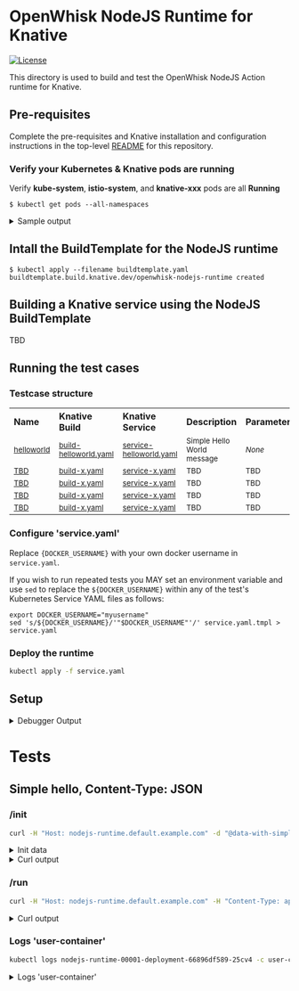 <!--
#
# Licensed to the Apache Software Foundation (ASF) under one or more
# contributor license agreements.  See the NOTICE file distributed with
# this work for additional information regarding copyright ownership.
# The ASF licenses this file to You under the Apache License, Version 2.0
# (the "License"); you may not use this file except in compliance with
# the License.  You may obtain a copy of the License at
#
#     http://www.apache.org/licenses/LICENSE-2.0
#
# Unless required by applicable law or agreed to in writing, software
# distributed under the License is distributed on an "AS IS" BASIS,
# WITHOUT WARRANTIES OR CONDITIONS OF ANY KIND, either express or implied.
# See the License for the specific language governing permissions and
# limitations under the License.
#
-->

# OpenWhisk NodeJS Runtime for Knative

[![License](https://img.shields.io/badge/license-Apache--2.0-blue.svg)](http://www.apache.org/licenses/LICENSE-2.0)

This directory is used to build and test the OpenWhisk NodeJS Action runtime for Knative.

## Pre-requisites

Complete the pre-requisites and Knative installation and configuration instructions in the top-level [README](../../README.md) for this repository.

### Verify your Kubernetes & Knative pods are running

Verify **kube-system**, **istio-system**, and **knative-xxx** pods are all **Running**
```
$ kubectl get pods --all-namespaces 
```
<details>
    <summary>Sample output</summary>
    
```
$ kubectl get pods --all-namespaces 
NAMESPACE          NAME                                            READY   STATUS      RESTARTS   AGE
istio-system       cluster-local-gateway-547467ccf6-p8n72          1/1     Running     1          8d
istio-system       istio-citadel-7d64db8bcf-m7gsj                  1/1     Running     0          8d
istio-system       istio-cleanup-secrets-8lzj4                     0/1     Completed   0          8d
istio-system       istio-egressgateway-6ddf4c8bd6-2dxhc            1/1     Running     1          8d
istio-system       istio-galley-7dd996474-pdd6h                    1/1     Running     1          8d
istio-system       istio-ingressgateway-84b89d647f-cxrwx           1/1     Running     1          8d
istio-system       istio-pilot-86bb4fcbbd-5ns5q                    2/2     Running     0          8d
istio-system       istio-pilot-86bb4fcbbd-vd2xr                    2/2     Running     0          8d
istio-system       istio-pilot-86bb4fcbbd-zstrw                    2/2     Running     0          8d
istio-system       istio-policy-5c4d9ff96b-559db                   2/2     Running     1          8d
istio-system       istio-sidecar-injector-6977b5cf5b-94hj5         1/1     Running     0          8d
istio-system       istio-statsd-prom-bridge-b44b96d7b-kzkzc        1/1     Running     0          8d
istio-system       istio-telemetry-7676df547f-jp952                2/2     Running     1          8d
istio-system       knative-ingressgateway-75644679c7-c2kxj         1/1     Running     1          8d
knative-build      build-controller-658d64d9bd-6qp2c               1/1     Running     0          8d
knative-build      build-webhook-6bb747665f-v8nk2                  1/1     Running     1          8d
knative-eventing   eventing-controller-cfbb757bd-czx99             1/1     Running     0          8d
knative-eventing   in-memory-channel-controller-75d6cc4b77-6c8st   1/1     Running     1          8d
knative-eventing   in-memory-channel-dispatcher-c89db8bb8-phlxw    2/2     Running     7          8d
knative-eventing   webhook-5fbb8dbcc7-nhwp5                        1/1     Running     0          8d
knative-serving    activator-69b8474d6b-58hh2                      2/2     Running     1          8d
knative-serving    autoscaler-6579b57774-cvvzj                     2/2     Running     1          8d
knative-serving    controller-66cd7d99df-hgswh                     1/1     Running     0          8d
knative-serving    webhook-6d9568d-czt8m                           1/1     Running     0          8d
knative-sources    controller-manager-0                            1/1     Running     1          8d
kube-system        coredns-86c58d9df4-ms8qs                        1/1     Running     0          8d
kube-system        coredns-86c58d9df4-x29vt                        1/1     Running     0          8d
kube-system        etcd-docker-desktop                             1/1     Running     3          8d
kube-system        kube-apiserver-docker-desktop                   1/1     Running     3          8d
kube-system        kube-controller-manager-docker-desktop          1/1     Running     5          8d
kube-system        kube-proxy-mltsm                                1/1     Running     0          8d
kube-system        kube-scheduler-docker-desktop                   1/1     Running     5          8d
```
</details>

## Intall the BuildTemplate for the NodeJS runtime

```
$ kubectl apply --filename buildtemplate.yaml 
buildtemplate.build.knative.dev/openwhisk-nodejs-runtime created
```

## Building a Knative service using the NodeJS BuildTemplate

TBD

## Running the test cases

### Testcase structure

<table cellpadding="8">
  <tbody>
    <tr align="left">
      <th width="180">Name</th>
      <th width="180">Knative Build</th>
      <th width="180">Knative Service</th>
      <th width="300">Description</th>
      <th width="300">Parameters</th>
    </tr>
    <tr align="left">
      <td><sub><a href="">helloworld</a></sub></td>
      <td><sub><a href="tests/helloworld/build-helloworld.yaml">build-helloworld.yaml</a></sub></td>
      <td><sub><a href="tests/helloworld/service-helloworld.yaml">service-helloworld.yaml</a></sub></td>
      <td><sub>Simple Hello World message</sub></td>
      <td><sub><i>None</i></sub></td>        
    </tr>
    <tr align="left">
      <td><sub><a href="">TBD</a></sub></td>
      <td><sub><a href="tests/helloworld/">build-x.yaml</a></sub></td>
      <td><sub><a href="tests/helloworld/">service-x.yaml</a></sub></td>
      <td><sub>TBD</sub></td>
      <td><sub>TBD</sub></td>      
    </tr>
    <tr align="left">
      <td><sub><a href="">TBD</a></sub></td>
      <td><sub><a href="tests/helloworld/">build-x.yaml</a></sub></td>
      <td><sub><a href="tests/helloworld/">service-x.yaml</a></sub></td>
      <td><sub>TBD</sub></td>
      <td><sub>TBD</sub></td>        
    </tr>
    <tr align="left">
      <td><sub><a href="">TBD</a></sub></td>
      <td><sub><a href="tests/helloworld/">build-x.yaml</a></sub></td>
      <td><sub><a href="tests/helloworld/">service-x.yaml</a></sub></td>
      <td><sub>TBD</sub></td>
      <td><sub>TBD</sub></td>        
    </tr>
    <tr align="left">
      <td><sub><a href="">TBD</a></sub></td>
      <td><sub><a href="tests/helloworld/">build-x.yaml</a></sub></td>
      <td><sub><a href="tests/helloworld/">service-x.yaml</a></sub></td>
      <td><sub>TBD</sub></td>
      <td><sub>TBD</sub></td>       
    </tr>
  </tbody>
</table>   

### Configure 'service.yaml'

Replace `{DOCKER_USERNAME}` with your own docker username in `service.yaml`.

If you wish to run repeated tests you MAY set an environment variable and use ```sed``` to replace the ```${DOCKER_USERNAME}``` within any of the test's Kubernetes Service YAML files as follows:

```
export DOCKER_USERNAME="myusername"
sed 's/${DOCKER_USERNAME}/'"$DOCKER_USERNAME"'/' service.yaml.tmpl > service.yaml
```

### Deploy the runtime

```bash
kubectl apply -f service.yaml
```

## Setup

<details>
    <summary>Debugger Output</summary>

```bash
Hello World from NodeJS runtime
**************************
DEBUGGER: config
{ port: 8080, apiHost: undefined, allowConcurrent: undefined }
**************************
DEBUGGER: Starting the server
**************************
DEBUGGER: I am inside wrapEndpoint
**************************
DEBUGGER: I am inside wrapEndpoint
```
</details>

# Tests

## Simple hello, Content-Type: JSON

### /init
```bash
curl -H "Host: nodejs-runtime.default.example.com" -d "@data-with-simple-hello.json" -H "Content-Type: application/json" http://localhost/init -v
```

<details>
  <summary>Init data</summary>

```bash
cat data-with-simple-hello.json
{
    "value": {
        "name" : "helloNodeJS",
        "main" : "main",
        "binary": false,
        "code" : "function main() {return {payload: 'HI'};}"
    }
}
```
</details>

<details>
  <summary>Curl output</summary>

```
*   Trying ::1...
* TCP_NODELAY set
* Connected to localhost (::1) port 80 (#0)
> POST /init HTTP/1.1
> Host: nodejs-runtime.default.example.com
> User-Agent: curl/7.54.0
> Accept: */*
> Content-Type: application/json
> Content-Length: 164
>
* upload completely sent off: 164 out of 164 bytes
< HTTP/1.1 200 OK
< content-length: 11
< content-type: application/json; charset=utf-8
< date: Tue, 29 Jan 2019 20:50:08 GMT
< etag: W/"b-2MeHcbdPiKDIdPsWUDKemTPAQvg"
< server: envoy
< x-envoy-upstream-service-time: 8626
< x-powered-by: Express
<
* Connection #0 to host localhost left intact
{"OK":true}
```
</details>

### /run

```bash
curl -H "Host: nodejs-runtime.default.example.com" -H "Content-Type: application/json" -X POST http://localhost/run -v
```
<details>
  <summary>Curl output</summary>

```
*   Trying ::1...
* TCP_NODELAY set
* Connected to localhost (::1) port 80 (#0)
> POST /run HTTP/1.1
> Host: nodejs-runtime.default.example.com
> User-Agent: curl/7.54.0
> Accept: */*
> Content-Type: application/json
>
< HTTP/1.1 200 OK
< content-length: 16
< content-type: application/json; charset=utf-8
< date: Tue, 29 Jan 2019 21:59:00 GMT
< etag: W/"10-r4HisfsG2IPqXoE1oxz8LXbAq+I"
< x-powered-by: Express
< x-envoy-upstream-service-time: 19
< server: envoy
<
* Connection #0 to host localhost left intact
{"payload":"HI"}
```
</details>

### Logs 'user-container'

```bash
kubectl logs nodejs-runtime-00001-deployment-66896df589-25cv4 -c user-container
```

<details>
  <summary>Logs 'user-container'</summary>

```
Hello World from NodeJS runtime
**************************
DEBUGGER: config
{ port: 8080, apiHost: undefined, allowConcurrent: undefined }
**************************
DEBUGGER: app
{ [EventEmitter: app]
  _events: [Object: null prototype] { mount: [Function: onmount] },
  _eventsCount: 1,
  _maxListeners: undefined,
  setMaxListeners: [Function: setMaxListeners],
  getMaxListeners: [Function: getMaxListeners],
  emit: [Function: emit],
  addListener: [Function: addListener],
  on: [Function: addListener],
  prependListener: [Function: prependListener],
  once: [Function: once],
  prependOnceListener: [Function: prependOnceListener],
  removeListener: [Function: removeListener],
  off: [Function: removeListener],
  removeAllListeners: [Function: removeAllListeners],
  listeners: [Function: listeners],
  rawListeners: [Function: rawListeners],
  listenerCount: [Function: listenerCount],
  eventNames: [Function: eventNames],
  init: [Function: init],
  defaultConfiguration: [Function: defaultConfiguration],
  lazyrouter: [Function: lazyrouter],
  handle: [Function: handle],
  use: [Function: use],
  route: [Function: route],
  engine: [Function: engine],
  param: [Function: param],
  set: [Function: set],
  path: [Function: path],
  enabled: [Function: enabled],
  disabled: [Function: disabled],
  enable: [Function: enable],
  disable: [Function: disable],
  acl: [Function],
  bind: [Function],
  checkout: [Function],
  connect: [Function],
  copy: [Function],
  delete: [Function],
  get: [Function],
  head: [Function],
  link: [Function],
  lock: [Function],
  'm-search': [Function],
  merge: [Function],
  mkactivity: [Function],
  mkcalendar: [Function],
  mkcol: [Function],
  move: [Function],
  notify: [Function],
  options: [Function],
  patch: [Function],
  post: [Function],
  propfind: [Function],
  proppatch: [Function],
  purge: [Function],
  put: [Function],
  rebind: [Function],
  report: [Function],
  search: [Function],
  source: [Function],
  subscribe: [Function],
  trace: [Function],
  unbind: [Function],
  unlink: [Function],
  unlock: [Function],
  unsubscribe: [Function],
  all: [Function: all],
  del: [Function],
  render: [Function: render],
  listen: [Function: listen],
  request: IncomingMessage { app: [Circular] },
  response: ServerResponse { app: [Circular] },
  cache: {},
  engines: {},
  settings:
   { 'x-powered-by': true,
     etag: 'weak',
     'etag fn': [Function: generateETag],
     env: 'development',
     'query parser': 'extended',
     'query parser fn': [Function: parseExtendedQueryString],
     'subdomain offset': 2,
     'trust proxy': false,
     'trust proxy fn': [Function: trustNone],
     view: [Function: View],
     views: '/nodejsAction/views',
     'jsonp callback name': 'callback' },
  locals:
   [Object: null prototype] {
     settings:
      { 'x-powered-by': true,
        etag: 'weak',
        'etag fn': [Function: generateETag],
        env: 'development',
        'query parser': 'extended',
        'query parser fn': [Function: parseExtendedQueryString],
        'subdomain offset': 2,
        'trust proxy': false,
        'trust proxy fn': [Function: trustNone],
        view: [Function: View],
        views: '/nodejsAction/views',
        'jsonp callback name': 'callback' } },
  mountpath: '/' }
**************************
DEBUGGER: Starting the server
[Function: start]
**************************
DEBUGGER: app
{ [EventEmitter: app]
  _events: [Object: null prototype] { mount: [Function: onmount] },
  _eventsCount: 1,
  _maxListeners: undefined,
  setMaxListeners: [Function: setMaxListeners],
  getMaxListeners: [Function: getMaxListeners],
  emit: [Function: emit],
  addListener: [Function: addListener],
  on: [Function: addListener],
  prependListener: [Function: prependListener],
  once: [Function: once],
  prependOnceListener: [Function: prependOnceListener],
  removeListener: [Function: removeListener],
  off: [Function: removeListener],
  removeAllListeners: [Function: removeAllListeners],
  listeners: [Function: listeners],
  rawListeners: [Function: rawListeners],
  listenerCount: [Function: listenerCount],
  eventNames: [Function: eventNames],
  init: [Function: init],
  defaultConfiguration: [Function: defaultConfiguration],
  lazyrouter: [Function: lazyrouter],
  handle: [Function: handle],
  use: [Function: use],
  route: [Function: route],
  engine: [Function: engine],
  param: [Function: param],
  set: [Function: set],
  path: [Function: path],
  enabled: [Function: enabled],
  disabled: [Function: disabled],
  enable: [Function: enable],
  disable: [Function: disable],
  acl: [Function],
  bind: [Function],
  checkout: [Function],
  connect: [Function],
  copy: [Function],
  delete: [Function],
  get: [Function],
  head: [Function],
  link: [Function],
  lock: [Function],
  'm-search': [Function],
  merge: [Function],
  mkactivity: [Function],
  mkcalendar: [Function],
  mkcol: [Function],
  move: [Function],
  notify: [Function],
  options: [Function],
  patch: [Function],
  post: [Function],
  propfind: [Function],
  proppatch: [Function],
  purge: [Function],
  put: [Function],
  rebind: [Function],
  report: [Function],
  search: [Function],
  source: [Function],
  subscribe: [Function],
  trace: [Function],
  unbind: [Function],
  unlink: [Function],
  unlock: [Function],
  unsubscribe: [Function],
  all: [Function: all],
  del: [Function],
  render: [Function: render],
  listen: [Function: listen],
  request: IncomingMessage { app: [Circular] },
  response: ServerResponse { app: [Circular] },
  cache: {},
  engines: {},
  settings:
   { 'x-powered-by': true,
     etag: 'weak',
     'etag fn': [Function: generateETag],
     env: 'development',
     'query parser': 'extended',
     'query parser fn': [Function: parseExtendedQueryString],
     'subdomain offset': 2,
     'trust proxy': false,
     'trust proxy fn': [Function: trustNone],
     view: [Function: View],
     views: '/nodejsAction/views',
     'jsonp callback name': 'callback',
     port: 8080 },
  locals:
   [Object: null prototype] {
     settings:
      { 'x-powered-by': true,
        etag: 'weak',
        'etag fn': [Function: generateETag],
        env: 'development',
        'query parser': 'extended',
        'query parser fn': [Function: parseExtendedQueryString],
        'subdomain offset': 2,
        'trust proxy': false,
        'trust proxy fn': [Function: trustNone],
        view: [Function: View],
        views: '/nodejsAction/views',
        'jsonp callback name': 'callback',
        port: 8080 } },
  mountpath: '/' }
**************************
DEBUGGER: app
{ [EventEmitter: app]
  _events: [Object: null prototype] { mount: [Function: onmount] },
  _eventsCount: 1,
  _maxListeners: undefined,
  setMaxListeners: [Function: setMaxListeners],
  getMaxListeners: [Function: getMaxListeners],
  emit: [Function: emit],
  addListener: [Function: addListener],
  on: [Function: addListener],
  prependListener: [Function: prependListener],
  once: [Function: once],
  prependOnceListener: [Function: prependOnceListener],
  removeListener: [Function: removeListener],
  off: [Function: removeListener],
  removeAllListeners: [Function: removeAllListeners],
  listeners: [Function: listeners],
  rawListeners: [Function: rawListeners],
  listenerCount: [Function: listenerCount],
  eventNames: [Function: eventNames],
  init: [Function: init],
  defaultConfiguration: [Function: defaultConfiguration],
  lazyrouter: [Function: lazyrouter],
  handle: [Function: handle],
  use: [Function: use],
  route: [Function: route],
  engine: [Function: engine],
  param: [Function: param],
  set: [Function: set],
  path: [Function: path],
  enabled: [Function: enabled],
  disabled: [Function: disabled],
  enable: [Function: enable],
  disable: [Function: disable],
  acl: [Function],
  bind: [Function],
  checkout: [Function],
  connect: [Function],
  copy: [Function],
  delete: [Function],
  get: [Function],
  head: [Function],
  link: [Function],
  lock: [Function],
  'm-search': [Function],
  merge: [Function],
  mkactivity: [Function],
  mkcalendar: [Function],
  mkcol: [Function],
  move: [Function],
  notify: [Function],
  options: [Function],
  patch: [Function],
  post: [Function],
  propfind: [Function],
  proppatch: [Function],
  purge: [Function],
  put: [Function],
  rebind: [Function],
  report: [Function],
  search: [Function],
  source: [Function],
  subscribe: [Function],
  trace: [Function],
  unbind: [Function],
  unlink: [Function],
  unlock: [Function],
  unsubscribe: [Function],
  all: [Function: all],
  del: [Function],
  render: [Function: render],
  listen: [Function: listen],
  request: IncomingMessage { app: [Circular] },
  response: ServerResponse { app: [Circular] },
  cache: {},
  engines: {},
  settings:
   { 'x-powered-by': true,
     etag: 'weak',
     'etag fn': [Function: generateETag],
     env: 'development',
     'query parser': 'extended',
     'query parser fn': [Function: parseExtendedQueryString],
     'subdomain offset': 2,
     'trust proxy': false,
     'trust proxy fn': [Function: trustNone],
     view: [Function: View],
     views: '/nodejsAction/views',
     'jsonp callback name': 'callback',
     port: 8080 },
  locals:
   [Object: null prototype] {
     settings:
      { 'x-powered-by': true,
        etag: 'weak',
        'etag fn': [Function: generateETag],
        env: 'development',
        'query parser': 'extended',
        'query parser fn': [Function: parseExtendedQueryString],
        'subdomain offset': 2,
        'trust proxy': false,
        'trust proxy fn': [Function: trustNone],
        view: [Function: View],
        views: '/nodejsAction/views',
        'jsonp callback name': 'callback',
        port: 8080 } },
  mountpath: '/',
  _router:
   { [Function: router]
     params: {},
     _params: [],
     caseSensitive: false,
     mergeParams: undefined,
     strict: false,
     stack: [ [Layer], [Layer], [Layer] ] } }
**************************
DEBUGGER: app
{ [EventEmitter: app]
  _events: [Object: null prototype] { mount: [Function: onmount] },
  _eventsCount: 1,
  _maxListeners: undefined,
  setMaxListeners: [Function: setMaxListeners],
  getMaxListeners: [Function: getMaxListeners],
  emit: [Function: emit],
  addListener: [Function: addListener],
  on: [Function: addListener],
  prependListener: [Function: prependListener],
  once: [Function: once],
  prependOnceListener: [Function: prependOnceListener],
  removeListener: [Function: removeListener],
  off: [Function: removeListener],
  removeAllListeners: [Function: removeAllListeners],
  listeners: [Function: listeners],
  rawListeners: [Function: rawListeners],
  listenerCount: [Function: listenerCount],
  eventNames: [Function: eventNames],
  init: [Function: init],
  defaultConfiguration: [Function: defaultConfiguration],
  lazyrouter: [Function: lazyrouter],
  handle: [Function: handle],
  use: [Function: use],
  route: [Function: route],
  engine: [Function: engine],
  param: [Function: param],
  set: [Function: set],
  path: [Function: path],
  enabled: [Function: enabled],
  disabled: [Function: disabled],
  enable: [Function: enable],
  disable: [Function: disable],
  acl: [Function],
  bind: [Function],
  checkout: [Function],
  connect: [Function],
  copy: [Function],
  delete: [Function],
  get: [Function],
  head: [Function],
  link: [Function],
  lock: [Function],
  'm-search': [Function],
  merge: [Function],
  mkactivity: [Function],
  mkcalendar: [Function],
  mkcol: [Function],
  move: [Function],
  notify: [Function],
  options: [Function],
  patch: [Function],
  post: [Function],
  propfind: [Function],
  proppatch: [Function],
  purge: [Function],
  put: [Function],
  rebind: [Function],
  report: [Function],
  search: [Function],
  source: [Function],
  subscribe: [Function],
  trace: [Function],
  unbind: [Function],
  unlink: [Function],
  unlock: [Function],
  unsubscribe: [Function],
  all: [Function: all],
  del: [Function],
  render: [Function: render],
  listen: [Function: listen],
  request: IncomingMessage { app: [Circular] },
  response: ServerResponse { app: [Circular] },
  cache: {},
  engines: {},
  settings:
   { 'x-powered-by': true,
     etag: 'weak',
     'etag fn': [Function: generateETag],
     env: 'development',
     'query parser': 'extended',
     'query parser fn': [Function: parseExtendedQueryString],
     'subdomain offset': 2,
     'trust proxy': false,
     'trust proxy fn': [Function: trustNone],
     view: [Function: View],
     views: '/nodejsAction/views',
     'jsonp callback name': 'callback',
     port: 8080 },
  locals:
   [Object: null prototype] {
     settings:
      { 'x-powered-by': true,
        etag: 'weak',
        'etag fn': [Function: generateETag],
        env: 'development',
        'query parser': 'extended',
        'query parser fn': [Function: parseExtendedQueryString],
        'subdomain offset': 2,
        'trust proxy': false,
        'trust proxy fn': [Function: trustNone],
        view: [Function: View],
        views: '/nodejsAction/views',
        'jsonp callback name': 'callback',
        port: 8080 } },
  mountpath: '/',
  _router:
   { [Function: router]
     params: {},
     _params: [],
     caseSensitive: false,
     mergeParams: undefined,
     strict: false,
     stack: [ [Layer], [Layer], [Layer], [Layer] ] } }
**************************
DEBUGGER: app
{ [EventEmitter: app]
  _events: [Object: null prototype] { mount: [Function: onmount] },
  _eventsCount: 1,
  _maxListeners: undefined,
  setMaxListeners: [Function: setMaxListeners],
  getMaxListeners: [Function: getMaxListeners],
  emit: [Function: emit],
  addListener: [Function: addListener],
  on: [Function: addListener],
  prependListener: [Function: prependListener],
  once: [Function: once],
  prependOnceListener: [Function: prependOnceListener],
  removeListener: [Function: removeListener],
  off: [Function: removeListener],
  removeAllListeners: [Function: removeAllListeners],
  listeners: [Function: listeners],
  rawListeners: [Function: rawListeners],
  listenerCount: [Function: listenerCount],
  eventNames: [Function: eventNames],
  init: [Function: init],
  defaultConfiguration: [Function: defaultConfiguration],
  lazyrouter: [Function: lazyrouter],
  handle: [Function: handle],
  use: [Function: use],
  route: [Function: route],
  engine: [Function: engine],
  param: [Function: param],
  set: [Function: set],
  path: [Function: path],
  enabled: [Function: enabled],
  disabled: [Function: disabled],
  enable: [Function: enable],
  disable: [Function: disable],
  acl: [Function],
  bind: [Function],
  checkout: [Function],
  connect: [Function],
  copy: [Function],
  delete: [Function],
  get: [Function],
  head: [Function],
  link: [Function],
  lock: [Function],
  'm-search': [Function],
  merge: [Function],
  mkactivity: [Function],
  mkcalendar: [Function],
  mkcol: [Function],
  move: [Function],
  notify: [Function],
  options: [Function],
  patch: [Function],
  post: [Function],
  propfind: [Function],
  proppatch: [Function],
  purge: [Function],
  put: [Function],
  rebind: [Function],
  report: [Function],
  search: [Function],
  source: [Function],
  subscribe: [Function],
  trace: [Function],
  unbind: [Function],
  unlink: [Function],
  unlock: [Function],
  unsubscribe: [Function],
  all: [Function: all],
  del: [Function],
  render: [Function: render],
  listen: [Function: listen],
  request: IncomingMessage { app: [Circular] },
  response: ServerResponse { app: [Circular] },
  cache: {},
  engines: {},
  settings:
   { 'x-powered-by': true,
     etag: 'weak',
     'etag fn': [Function: generateETag],
     env: 'development',
     'query parser': 'extended',
     'query parser fn': [Function: parseExtendedQueryString],
     'subdomain offset': 2,
     'trust proxy': false,
     'trust proxy fn': [Function: trustNone],
     view: [Function: View],
     views: '/nodejsAction/views',
     'jsonp callback name': 'callback',
     port: 8080 },
  locals:
   [Object: null prototype] {
     settings:
      { 'x-powered-by': true,
        etag: 'weak',
        'etag fn': [Function: generateETag],
        env: 'development',
        'query parser': 'extended',
        'query parser fn': [Function: parseExtendedQueryString],
        'subdomain offset': 2,
        'trust proxy': false,
        'trust proxy fn': [Function: trustNone],
        view: [Function: View],
        views: '/nodejsAction/views',
        'jsonp callback name': 'callback',
        port: 8080 } },
  mountpath: '/',
  _router:
   { [Function: router]
     params: {},
     _params: [],
     caseSensitive: false,
     mergeParams: undefined,
     strict: false,
     stack: [ [Layer], [Layer], [Layer], [Layer], [Layer] ] } }
**************************
DEBUGGER: Status is
ready
**************************
DEBUGGER: Returning 200
{ name: 'helloNodeJS',
  main: 'main',
  binary: false,
  code: 'function main() {return {payload: \'HI\'};}' }
```
</details>
